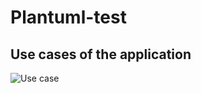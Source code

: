 # Plantuml-test

## Use cases of the application
![Use case](https://www.plantuml.com/plantuml/proxy?cache=no&src=https://raw.githubusercontent.com/arrudalabs/plantuml-test/main/usecase.puml)
